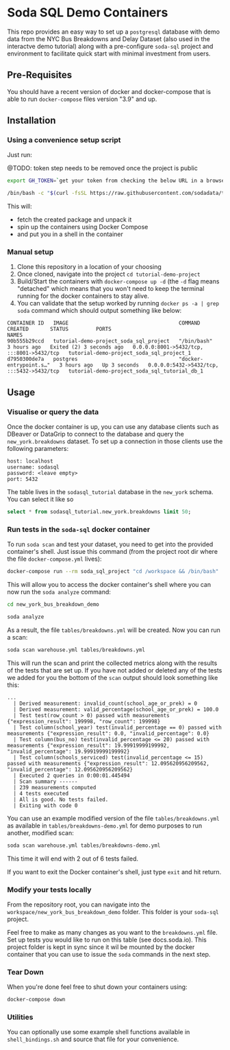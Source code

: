 # Soda SQL Demo Containers

This repo provides an easy way to set up a `postgresql` database with demo data from the NYC Bus Breakdowns and Delay Dataset (also used in the interactve demo tutorial) along with a pre-configure `soda-sql` project and environment to facilitate quick start with minimal investment from users.

## Pre-Requisites

You should have a recent version of docker and docker-compose that is able to run `docker-compose` files version "3.9" and up.

## Installation

### Using a convenience setup script

Just run:

@TODO: token step needs to be removed once the project is public

```bash
export GH_TOKEN=`get your token from checking the below URL in a browser, it will be added as a paramter in the URL`
```

```bash
/bin/bash -c "$(curl -fsSL https://raw.githubusercontent.com/sodadata/tutorial-demo-project/feat/setup-script/scripts/setup.sh\?token=${GH_TOKEN})"
```

This will:

- fetch the created package and unpack it
- spin up the containers using Docker Compose
- and put you in a shell in the container

### Manual setup


1. Clone this repository in a location of your choosing
2. Once cloned, navigate into the project `cd tutorial-demo-project`
3. Build/Start the containers with `docker-compose up -d` (the `-d` flag means "detached" which means that you won't need to keep the terminal running for the docker containers to stay alive.
4. You can validate that the setup worked by running `docker ps -a | grep soda` command which should output something like below:

```
CONTAINER ID   IMAGE                                    COMMAND                  CREATED       STATUS         PORTS                                       NAMES
90b555b29ccd   tutorial-demo-project_soda_sql_project   "/bin/bash"              3 hours ago   Exited (2) 3 seconds ago   0.0.0.0:8001->5432/tcp, :::8001->5432/tcp   tutorial-demo-project_soda_sql_project_1
d7950300de7a   postgres                                 "docker-entrypoint.s…"   3 hours ago   Up 3 seconds   0.0.0.0:5432->5432/tcp, :::5432->5432/tcp   tutorial-demo-project_soda_sql_tutorial_db_1
```

## Usage

### Visualise or query the data

Once the docker container is up, you can use any database clients such as DBeaver or DataGrip to connect to the database and query the `new_york.breakdowns` dataset.
To set up a connection in those clients use the following parameters:

```
host: localhost
username: sodasql
password: <leave empty>
port: 5432
```

The table lives in the `sodasql_tutorial` database in the `new_york` schema. You can select it like so

```sql
select * from sodasql_tutorial.new_york.breakdowns limit 50;
```

### Run tests in the `soda-sql` docker container

To run `soda scan` and test your dataset, you need to get into the provided container's shell. Just issue this command (from the project root dir where the file `docker-compose.yml` lives):

```bash
docker-compose run --rm soda_sql_project "cd /workspace && /bin/bash"
```

This will allow you to access the docker container's shell where you can now run the `soda analyze` command:

```bash
cd new_york_bus_breakdown_demo

soda analyze
```

As a result, the file `tables/breakdowns.yml` will be created. Now you can run a scan:

```bash
soda scan warehouse.yml tables/breakdowns.yml
```

This will run the scan and print the collected metrics along with the results of the tests that are set up. If you have not added or deleted any of the tests we added for you the bottom of the `scan` output should look something like this:

```
...
  | Derived measurement: invalid_count(school_age_or_prek) = 0
  | Derived measurement: valid_percentage(school_age_or_prek) = 100.0
  | Test test(row_count > 0) passed with measurements {"expression_result": 199998, "row_count": 199998}
  | Test column(school_year) test(invalid_percentage == 0) passed with measurements {"expression_result": 0.0, "invalid_percentage": 0.0}
  | Test column(bus_no) test(invalid_percentage <= 20) passed with measurements {"expression_result": 19.99919999199992, "invalid_percentage": 19.99919999199992}
  | Test column(schools_serviced) test(invalid_percentage <= 15) passed with measurements {"expression_result": 12.095620956209562, "invalid_percentage": 12.095620956209562}
  | Executed 2 queries in 0:00:01.445494
  | Scan summary ------
  | 239 measurements computed
  | 4 tests executed
  | All is good. No tests failed.
  | Exiting with code 0
```

You can use an example modified version of the file `tables/breakdowns.yml` as available in `tables/breakdowns-demo.yml` for demo purposes to run another, modified scan:

```bash
soda scan warehouse.yml tables/breakdowns-demo.yml
```

This time it will end with 2 out of 6 tests failed.

If you want to exit the Docker container's shell, just type `exit` and hit return. 

### Modify your tests locally

From the repository root, you can navigate into the `workspace/new_york_bus_breakdown_demo` folder. This folder is your `soda-sql` project.

Feel free to make as many changes as you want to the `breakdowns.yml` file. Set up tests you would like to run on this table (see docs.soda.io).
This project folder is kept in sync since it wil be mounted by the docker container that you can use to issue the `soda` commands in the next step.

### Tear Down

When you're done feel free to shut down your containers using:

```bash
docker-compose down
```

### Utilities

You can optionally use some example shell functions available in `shell_bindings.sh` and source that file for your convenience.
